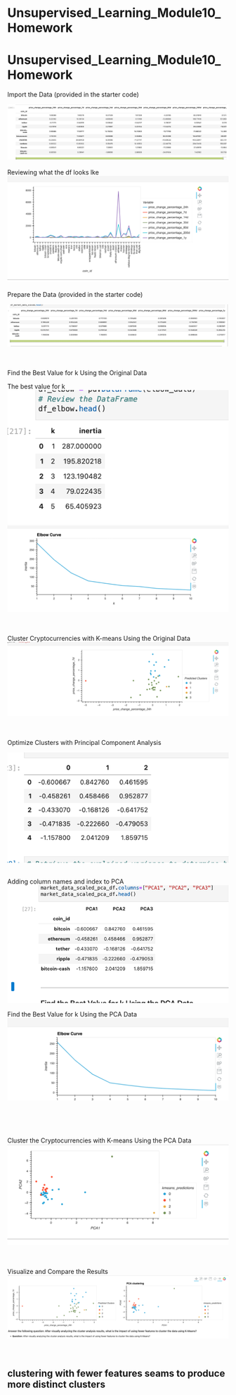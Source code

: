 # Unsupervised_Learning_Module10_Homework

# Unsupervised_Learning_Module10_Homework



Import the Data (provided in the starter code)

![Image](Resources/Image_1.png)
<br>
<br>
Reviewing what the df looks lke 
![Image](Resources/Image_5.png)
<br>
<br>
Prepare the Data (provided in the starter code)

![Image](Resources/Image_2.png)
<br>
<br>
<br>

Find the Best Value for k Using the Original Data

The best value for k ![Image](Resources/Image_4.png)
![Image](Resources/Image_6.png)
<br>
<br>
<br>


Cluster Cryptocurrencies with K-means Using the Original Data
![Image](Resources/Image_8.png)
<br>
<br>
<br>


Optimize Clusters with Principal Component Analysis

![Image](Resources/Image_9.png)
<br>
<br>

Adding column names and index to PCA
![Image](Resources/Image_11.png)


Find the Best Value for k Using the PCA Data
![Image](Resources/Image_13.png)

<br>
<br>
<br>


Cluster the Cryptocurrencies with K-means Using the PCA Data
![Image](Resources/Image_14.png)
<br>
<br>
<br>

Visualize and Compare the Results
![Image](Resources/Image_18.png)
<br>
<br>
<br>

## clustering with fewer features seams to produce more distinct clusters ##
